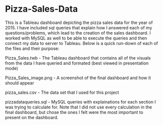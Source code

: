 # Pizza-Sales-Data

This is a Tableau dashboard depicting the pizza sales data for the year of 2015. I have included sql queries that explain how I answered each of my questions/problems, which lead to the creation of the sales dashboard. I worked with MySQL as well to be able to execute the queries and then connect my data to server to Tableau. Below is a quick run-down of each of the files and their purpose:

Pizza_Sales.twb - The Tableau dashboard that contains all of the visuals from the data I have queried and formated (best viewed in presentation mode)

Pizza_Sales_image.png - A screenshot of the final dashboard and how it should appear

pizza_sales.csv - The data set that I used for this project

pizzadataqueries.sql - MySQL queries with explainations for each section I was trying to calculate for. Note that I did not use every calculation in the final dashboard, but chose the ones I felt were the most important to present on the dashboard.

